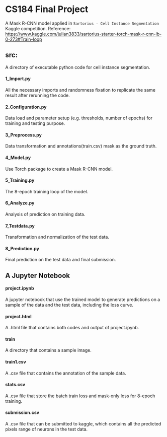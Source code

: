 # CS184 Final Project
A Mask R-CNN model applied in `Sartorius - Cell Instance Segmentation` Kaggle competition. Reference: https://www.kaggle.com/julian3833/sartorius-starter-torch-mask-r-cnn-lb-0-273#Train-loop
##  src:
A directory of executable python code for cell instance segmentation.
#### 1_Import.py
All the necessary imports  and randomness fixation to replicate the same result after rerunning the code.
#### 2_Configuration.py
Data load and parameter setup (e.g. thresholds, number of epochs) for training and testing purpose.
#### 3_Preprocess.py
Data transformation and annotations(train.csv) mask as the ground truth.
#### 4_Model.py
Use Torch package to create a Mask R-CNN model.
#### 5_Training.py
The 8-epoch training loop of the model.
#### 6_Analyze.py
Analysis of prediction on training data.
#### 7_Testdata.py
Transformation and normalization of the test data. 
#### 8_Prediction.py
Final prediction on the test data and final submission.

## A Jupyter Notebook
#### project.ipynb
A jupyter notebook that use the trained model to generate predictions on a sample of the data and the test data, including the loss curve.
#### project.html
A .html file that contains both codes and output of project.ipynb.
#### train
A directory that contains a sample image.
#### train1.csv
A .csv file that contains the annotation of the sample data.
#### stats.csv
A .csv file that store the batch train loss and mask-only loss for 8-epoch training.
#### submission.csv
A .csv file that can be submitted to kaggle, which contains all the predicted pixels range of neurons in the  test data. 
